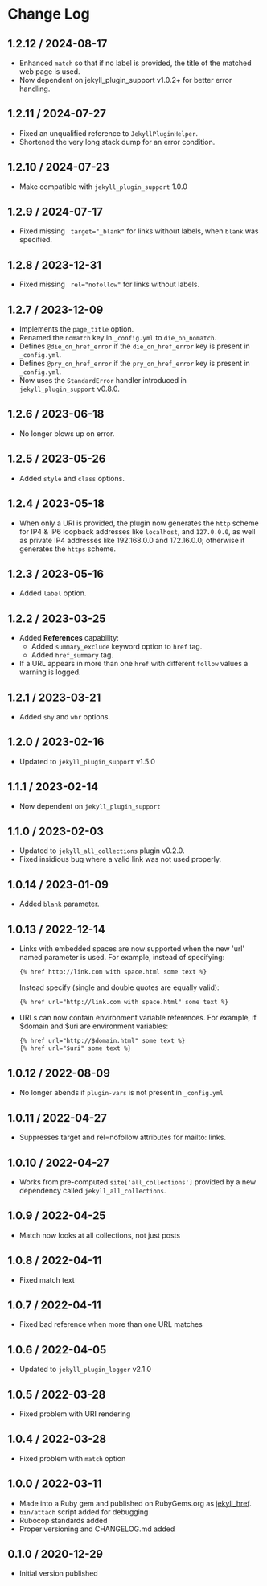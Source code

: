# Change Log

## 1.2.12 / 2024-08-17

* Enhanced `match` so that if no label is provided, the title of the matched web page is used.
* Now dependent on jekyll_plugin_support v1.0.2+ for better error handling.


## 1.2.11 / 2024-07-27

* Fixed an unqualified reference to `JekyllPluginHelper`.
* Shortened the very long stack dump for an error condition.


## 1.2.10 / 2024-07-23

* Make compatible with `jekyll_plugin_support` 1.0.0


## 1.2.9 / 2024-07-17

* Fixed missing ` target="_blank"` for links without labels, when `blank` was specified.


## 1.2.8 / 2023-12-31

* Fixed missing ` rel="nofollow"` for links without labels.


## 1.2.7 / 2023-12-09

* Implements the `page_title` option.
* Renamed the `nomatch` key in `_config.yml` to `die_on_nomatch`.
* Defines `@die_on_href_error` if the `die_on_href_error` key is present in `_config.yml`.
* Defines `@pry_on_href_error` if the `pry_on_href_error` key is present in `_config.yml`.
* Now uses the `StandardError` handler introduced in `jekyll_plugin_support` v0.8.0.


## 1.2.6 / 2023-06-18

* No longer blows up on error.


## 1.2.5 / 2023-05-26

* Added `style` and `class` options.


## 1.2.4 / 2023-05-18

* When only a URI is provided, the plugin now generates the `http` scheme for IP4 & IP6 loopback addresses like
  `localhost`, and `127.0.0.0`, as well as private IP4 addresses like 192.168.0.0 and 172.16.0.0;
  otherwise it generates the `https` scheme.


## 1.2.3 / 2023-05-16

* Added `label` option.


## 1.2.2 / 2023-03-25

* Added **References** capability:
  * Added `summary_exclude` keyword option to `href` tag.
  * Added `href_summary` tag.
* If a URL appears in more than one `href` with different `follow` values a warning is logged.


## 1.2.1 / 2023-03-21

* Added `shy` and `wbr` options.


## 1.2.0 / 2023-02-16

* Updated to `jekyll_plugin_support` v1.5.0


## 1.1.1 / 2023-02-14

* Now dependent on `jekyll_plugin_support`


## 1.1.0 / 2023-02-03

* Updated to `jekyll_all_collections` plugin v0.2.0.
* Fixed insidious bug where a valid link was not used properly.


## 1.0.14 / 2023-01-09

* Added `blank` parameter.


## 1.0.13 / 2022-12-14

* Links with embedded spaces are now supported when the new 'url' named parameter is used. For example, instead of specifying:

  ```html
  {% href http://link.com with space.html some text %}
  ```

  Instead specify (single and double quotes are equally valid):

  ```html
  {% href url="http://link.com with space.html" some text %}
  ```

* URLs can now contain environment variable references. For example, if $domain and $uri are environment variables:

  ```html
  {% href url="http://$domain.html" some text %}
  {% href url="$uri" some text %}
  ```


## 1.0.12 / 2022-08-09

* No longer abends if `plugin-vars` is not present in `_config.yml`


## 1.0.11 / 2022-04-27

* Suppresses target and rel=nofollow attributes for mailto: links.


## 1.0.10 / 2022-04-27

* Works from pre-computed `site['all_collections']` provided by a new dependency called `jekyll_all_collections`.


## 1.0.9 / 2022-04-25

* Match now looks at all collections, not just posts


## 1.0.8 / 2022-04-11

* Fixed match text


## 1.0.7 / 2022-04-11

* Fixed bad reference when more than one URL matches


## 1.0.6 / 2022-04-05

* Updated to `jekyll_plugin_logger` v2.1.0


## 1.0.5 / 2022-03-28

* Fixed problem with URI rendering


## 1.0.4 / 2022-03-28

* Fixed problem with `match` option


## 1.0.0 / 2022-03-11

* Made into a Ruby gem and published on RubyGems.org as [jekyll_href](https://rubygems.org/gems/jekyll_href).
* `bin/attach` script added for debugging
* Rubocop standards added
* Proper versioning and CHANGELOG.md added


## 0.1.0 / 2020-12-29

* Initial version published
